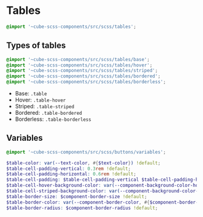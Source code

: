 # Tables

```scss
@import '~cube-scss-components/src/scss/tables';
```

## Types of tables

```scss
@import '~cube-scss-components/src/scss/tables/base';
@import '~cube-scss-components/src/scss/tables/hover';
@import '~cube-scss-components/src/scss/tables/striped';
@import '~cube-scss-components/src/scss/tables/bordered';
@import '~cube-scss-components/src/scss/tables/borderless';
```

- Base: `.table`
- Hover: `.table-hover`
- Striped: `.table-striped`
- Bordered: `.table-bordered`
- Borderless: `.table-borderless`

## Variables

```scss
@import '~cube-scss-components/src/scss/buttons/variables';
```

```scss
$table-color: var(--text-color, #{$text-color}) !default;
$table-cell-padding-vertical: 0.3rem !default;
$table-cell-padding-horizontal: 0.6rem !default;
$table-cell-padding: $table-cell-padding-vertical $table-cell-padding-horizontal !default;
$table-cell-hover-background-color: var(--component-background-color-hover, #{$component-background-color-hover}) !default;
$table-cell-striped-background-color: var(--component-background-color-alt, #{$component-background-color-alt}) !default;
$table-border-size: $component-border-size !default;
$table-border-color: var(--component-border-color, #{$component-border-color}) !default;
$table-border-radius: $component-border-radius !default;
```

